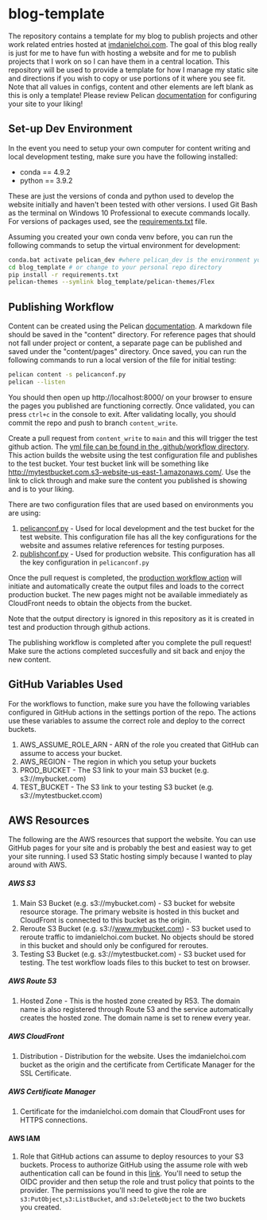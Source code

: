 # blog-template

The repository contains a template for my blog to publish projects and other work related entries hosted at [imdanielchoi.com](https://imdanielchoi.com). The goal of this blog really is just for me to have fun with hosting a website and for me to publish projects that I work on so I can have them in a central location. This repository will be used to provide a template for how I manage my static site and directions if you wish to copy or use portions of it where you see fit. Note that all values in configs, content and other elements are left blank as this is only a template! Please review Pelican [documentation]("https://docs.getpelican.com/en/latest/#") for configuring your site to your liking!


## Set-up Dev Environment
In the event you need to setup your own computer for content writing and local development testing, make sure you have the following installed:
- conda == 4.9.2
- python == 3.9.2

These are just the versions of conda and python used to develop the website initially and haven't been tested with other versions. I used Git Bash as the terminal on Windows 10 Professional to execute commands locally. For versions of packages used, see the [requirements.txt](requirements.txt) file.

Assuming you created your own conda venv before, you can run the following commands to setup the virtual environment for development:

```bash
conda.bat activate pelican_dev #where pelican_dev is the environment you created. can omit if not using venv.
cd blog_template # or change to your personal repo directory
pip install -r requirements.txt
pelican-themes --symlink blog_template/pelican-themes/Flex
```


## Publishing Workflow
Content can be created using the Pelican [documentation]("https://docs.getpelican.com/en/latest/#"). A markdown file should be saved in the "content" directory. For reference pages that should not fall under project or content, a separate page can be published and saved under the "content/pages" directory. Once saved, you can run the following commands to run a local version of the file for initial testing:

```bash
pelican content -s pelicanconf.py
pelican --listen
```

You should then open up http://localhost:8000/ on your browser to ensure the pages you published are functioning correctly. Once validated, you can press `ctrl+c` in the console to exit. After validating locally, you should commit the repo and push to branch `content_write`.

Create a pull request from `content_write` to `main` and this will trigger the test github action. The [yml file can be found in the .github/workflow directory](.github/workflows/test.yml). This action builds the website using the test configuration file and publishes to the test bucket. Your test bucket link will be something like http://mytestbucket.com.s3-website-us-east-1.amazonaws.com/. Use the link to click through and make sure the content you published is showing and is to your liking.


There are two configuration files that are used based on environments you are using:
1. [pelicanconf.py](pelicanconf.py) - Used for local development and the test bucket for the test website. This configuration file has all the key configurations for the website and assumes relative references for testing purposes.
2. [publishconf.py](publishconf.py) - Used for production website. This configuration has all the key configuration in `pelicanconf.py`


Once the pull request is completed, the [production workflow action](.github/workflows/production.yml) will initiate and automatically create the output files and loads to the correct production bucket. The new pages might not be available immediately as CloudFront needs to obtain the objects from the bucket.

Note that the output directory is ignored in this repository as it is created in test and production through github actions.

The publishing workflow is completed after you complete the pull request! Make sure the actions completed succesfully and sit back and enjoy the new content.

## GitHub Variables Used
For the workflows to function, make sure you have the following variables configured in GitHub actions in the settings portion of the repo. The actions use these variables to assume the correct role and deploy to the correct buckets.
1. AWS_ASSUME_ROLE_ARN - ARN of the role you created that GitHub can assume to access your bucket.
2. AWS_REGION - The region in which you setup your buckets
3. PROD_BUCKET - The S3 link to your main S3 bucket (e.g. s3://mybucket.com)
4. TEST_BUCKET - The S3 link to your testing S3 bucket (e.g. s3://mytestbucket.ccom)

## AWS Resources
The following are the AWS resources that support the website. You can use GitHub pages for your site and is probably the best and easiest way to get your site running. I used S3 Static hosting simply because I wanted to play around with AWS.

##### AWS S3
1. Main S3 Bucket (e.g. s3://mybucket.com) - S3 bucket for website resource storage. The primary website is hosted in this bucket and CloudFront is connected to this bucket as the origin.
2. Reroute S3 Bucket (e.g. s3://www.mybucket.com)  - S3 bucket used to reroute traffic to imdanielchoi.com bucket. No objects should be stored in this bucket and should only be configured for reroutes.
3. Testing S3 Bucket (e.g. s3://mytestbucket.com) - S3 bucket used for testing. The test workflow loads files to this bucket to test on browser.

##### AWS Route 53
1. Hosted Zone - This is the hosted zone created by R53. The domain name is also registered through Route 53 and the service automatically creates the hosted zone. The domain name is set to renew every year.

##### AWS CloudFront
1. Distribution - Distribution for the website. Uses the imdanielchoi.com bucket as the origin and the certificate from Certificate Manager for the SSL Certificate.

##### AWS Certificate Manager
1. Certificate for the imdanielchoi.com domain that CloudFront uses for HTTPS connections.

#### AWS IAM
1. Role that GitHub actions can assume to deploy resources to your S3 buckets. Process to authorize GitHub using the assume role with web authentication call can be found in this [link](https://github.com/aws-actions/configure-aws-credentials#configure-aws-credentials-for-github-actions). You'll need to setup the OIDC provider and then setup the role and trust policy that points to the provider. The permissions you'll need to give the role are `s3:PutObject`,`s3:ListBucket`, and `s3:DeleteObject` to the two buckets you created.



